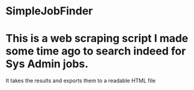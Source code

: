 # SimpleJobFinder
# This is a web scraping script I made some time ago to search indeed for Sys Admin jobs.
It takes the results and exports them to a readable HTML file
